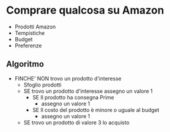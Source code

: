 # Comprare qualcosa su Amazon

- Prodotti Amazon
- Tempistiche
- Budget
- Preferenze

## Algoritmo

- FINCHE' NON trovo un prodotto d'interesse
  - Sfoglio prodotti
  - SE trovo un prodotto d'interesse assegno un valore 1
    - SE Il prodotto ha consegna Prime
      - assegno un valore 1
    - SE Il costo del prodotto è minore o uguale al budget
      - assegno un valore 1
  - SE trovo un prodotto di valore 3 lo acquisto
